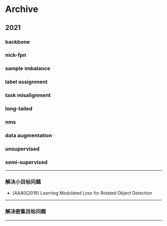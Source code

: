 # Archive

## 2021

### backbone

### nick-fpn

### sample imbalance

### label assignment

### task misalignment

### long-tailed

### nms

### data augmentation

### unsupervised

### semi-supervised


---

### 解决小目标问题

* [AAAI][2019] Learning Modulated Loss for Rotated Object Detection

---

### 解决密集目标问题

---
